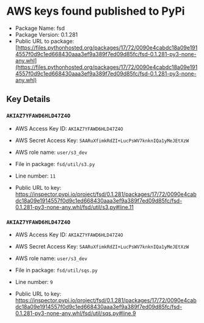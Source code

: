 # AWS keys found published to PyPi

* Package Name: fsd
* Package Version: 0.1.281
* Public URL to package: [https://files.pythonhosted.org/packages/17/72/0090e4cabdc18a09e1914557f0d9c1ed668430aaa3ef9a389f7ed09d85fc/fsd-0.1.281-py3-none-any.whl](https://files.pythonhosted.org/packages/17/72/0090e4cabdc18a09e1914557f0d9c1ed668430aaa3ef9a389f7ed09d85fc/fsd-0.1.281-py3-none-any.whl)

## Key Details

### `AKIAZ7YFAWD6HLD47Z4O`

* AWS Access Key ID: `AKIAZ7YFAWD6HLD47Z4O`
* AWS Secret Access Key: `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` 
* AWS role name: `user/s3_dev`
* File in package: `fsd/util/s3.py`
* Line number: `11`

* Public URL to key: https://inspector.pypi.io/project/fsd/0.1.281/packages/17/72/0090e4cabdc18a09e1914557f0d9c1ed668430aaa3ef9a389f7ed09d85fc/fsd-0.1.281-py3-none-any.whl/fsd/util/s3.py#line.11



### `AKIAZ7YFAWD6HLD47Z4O`

* AWS Access Key ID: `AKIAZ7YFAWD6HLD47Z4O`
* AWS Secret Access Key: `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` 
* AWS role name: `user/s3_dev`
* File in package: `fsd/util/sqs.py`
* Line number: `9`

* Public URL to key: https://inspector.pypi.io/project/fsd/0.1.281/packages/17/72/0090e4cabdc18a09e1914557f0d9c1ed668430aaa3ef9a389f7ed09d85fc/fsd-0.1.281-py3-none-any.whl/fsd/util/sqs.py#line.9


